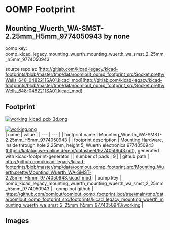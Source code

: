 # OOMP Footprint  
## Mounting_Wuerth_WA-SMST-2.25mm_H5mm_9774050943  by none  
  
oomp key: oomp_kicad_legacy_mounting_wuerth_mounting_wuerth_wa_smst_2_25mm_h5mm_9774050943  
  
source repo at: [http://gitlab.com/kicad-legacy/kicad-footprints/blob/master/tmp/data/oomlout_oomp_footprint_src/Socket.pretty/Wells_648-0482211SA01.kicad_mod](http://gitlab.com/kicad-legacy/kicad-footprints/blob/master/tmp/data/oomlout_oomp_footprint_src/Socket.pretty/Wells_648-0482211SA01.kicad_mod)  
## Footprint  
  
[![working_kicad_pcb_3d.png](working_kicad_pcb_3d_600.png)](working_kicad_pcb_3d.png)  
  
[![working.png](working_600.png)](working.png)  
| name | value | 
| --- | --- | 
| footprint name | Mounting_Wuerth_WA-SMST-2.25mm_H5mm_9774050943 | 
| footprint description | Mounting Hardware, inside through hole 2.25mm, height 5, Wuerth electronics 9774050943 (https://katalog.we-online.de/em/datasheet/9774050943.pdf), generated with kicad-footprint-generator | 
| number of pads | 9 | 
| github path | http://github.com/kicad-legacy/kicad-footprints/blob/master/tmp/data/oomlout_oomp_footprint_src/Mounting_Wuerth.pretty/Mounting_Wuerth_WA-SMST-2.25mm_H5mm_9774050943.kicad_mod | 
| oomp key | oomp_kicad_legacy_mounting_wuerth_mounting_wuerth_wa_smst_2_25mm_h5mm_9774050943 | 
| oomp bot github | https://github.com/oomlout/oomlout_oomp_footprint_bot/tree/main/tmp/data/oomlout_oomp_footprint_src/footprints/kicad_legacy_mounting_wuerth_mounting_wuerth_wa_smst_2_25mm_h5mm_9774050943/working | 
## Images  
